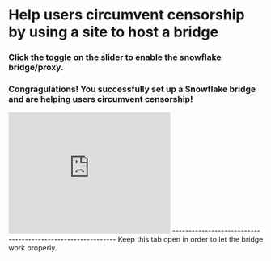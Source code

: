 # Help users circumvent censorship by using a site to host a bridge

### Click the toggle on the slider to enable the snowflake bridge/proxy. 
### Congragulations! You successfully set up a Snowflake bridge and are helping users circumvent censorship!

<iframe src="https://snowflake.torproject.org/embed.html" width="320" height="240" frameborder="0" scrolling="no"></iframe>
------------------------------------------------------------
Keep this tab open in order to let the bridge work properly.
